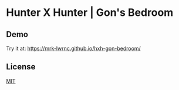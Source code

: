 # Hunter X Hunter | Gon's Bedroom

## Demo
Try it at: https://mrk-lwrnc.github.io/hxh-gon-bedroom/

## License
[MIT](https://choosealicense.com/licenses/mit/)